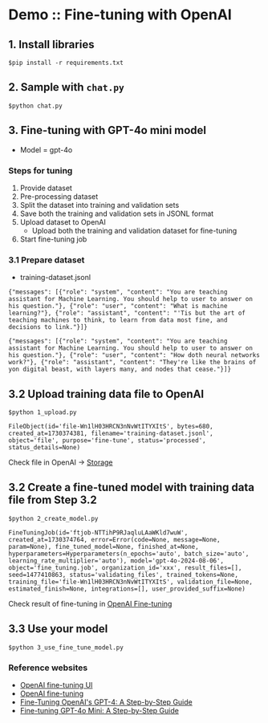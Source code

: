 # Demo :: Fine-tuning with OpenAI

## 1. Install libraries
```
$pip install -r requirements.txt
```

## 2. Sample with `chat.py`
```
$python chat.py
```


## 3. Fine-tuning with GPT-4o mini model
* Model = gpt-4o

### Steps for tuning
1. Provide dataset
2. Pre-processing dataset
3. Split the dataset into training and validation sets
4. Save both the training and validation sets in JSONL format
5. Upload dataset to OpenAI
   * Upload both the training and validation dataset for fine-tuning
6. Start fine-tuning job

### 3.1 Prepare dataset
* training-dataset.jsonl
```
{"messages": [{"role": "system", "content": "You are teaching assistant for Machine Learning. You should help to user to answer on his question."}, {"role": "user", "content": "What is machine learning?"}, {"role": "assistant", "content": "'Tis but the art of teaching machines to think, to learn from data most fine, and decisions to link."}]}

{"messages": [{"role": "system", "content": "You are teaching assistant for Machine Learning. You should help to user to answer on his question."}, {"role": "user", "content": "How doth neural networks work?"}, {"role": "assistant", "content": "They're like the brains of yon digital beast, with layers many, and nodes that cease."}]}
```

## 3.2 Upload training data file to OpenAI
```
$python 1_upload.py           

FileObject(id='file-Wn1lH03HRCN3nNvWtITYXItS', bytes=680, created_at=1730374381, filename='training-dataset.jsonl', object='file', purpose='fine-tune', status='processed', status_details=None)
```

Check file in OpenAI -> [Storage](https://platform.openai.com/storage)

## 3.2 Create a fine-tuned model with training data file from Step 3.2
```
$python 2_create_model.py

FineTuningJob(id='ftjob-NTTihP9RJaqluLAaWKld7wuW', created_at=1730374764, error=Error(code=None, message=None, param=None), fine_tuned_model=None, finished_at=None, hyperparameters=Hyperparameters(n_epochs='auto', batch_size='auto', learning_rate_multiplier='auto'), model='gpt-4o-2024-08-06', object='fine_tuning.job', organization_id='xxx', result_files=[], seed=1477410863, status='validating_files', trained_tokens=None, training_file='file-Wn1lH03HRCN3nNvWtITYXItS', validation_file=None, estimated_finish=None, integrations=[], user_provided_suffix=None)
```

Check result of fine-tuning in [OpenAI Fine-tuning](https://platform.openai.com/finetune)

## 3.3 Use your model
```
$python 3_use_fine_tune_model.py
```


### Reference websites
* [OpenAI fine-tuning UI](https://platform.openai.com/finetune)
* [OpenAI fine-tuning](https://platform.openai.com/docs/guides/fine-tuning)
* [Fine-Tuning OpenAI's GPT-4: A Step-by-Step Guide](https://www.datacamp.com/tutorial/fine-tuning-openais-gpt-4-step-by-step-guide)
* [Fine-tuning GPT-4o Mini: A Step-by-Step Guide](https://www.datacamp.com/tutorial/fine-tuning-gpt-4o-mini)
